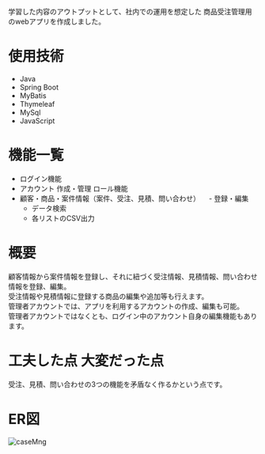 学習した内容のアウトプットとして、社内での運用を想定した
商品受注管理用のwebアプリを作成しました。

# 使用技術
- Java
- Spring Boot
- MyBatis
- Thymeleaf
- MySql
- JavaScript

# 機能一覧
- ログイン機能
- アカウント
  作成・管理
  ロール機能
- 顧客・商品・案件情報（案件、受注、見積、問い合わせ）
　- 登録・編集
  - データ検索
  - 各リストのCSV出力

# 概要
顧客情報から案件情報を登録し、それに紐づく受注情報、見積情報、問い合わせ情報を登録、編集。  
受注情報や見積情報に登録する商品の編集や追加等も行えます。  
管理者アカウントでは、アプリを利用するアカウントの作成、編集も可能。  
管理者アカウントではなくとも、ログイン中のアカウント自身の編集機能もあります。

# 工夫した点 大変だった点
受注、見積、問い合わせの3つの機能を矛盾なく作るかという点です。

# ER図
![caseMng](https://github.com/user-attachments/assets/30816712-f4b6-4b10-8960-be93676c1d97)
